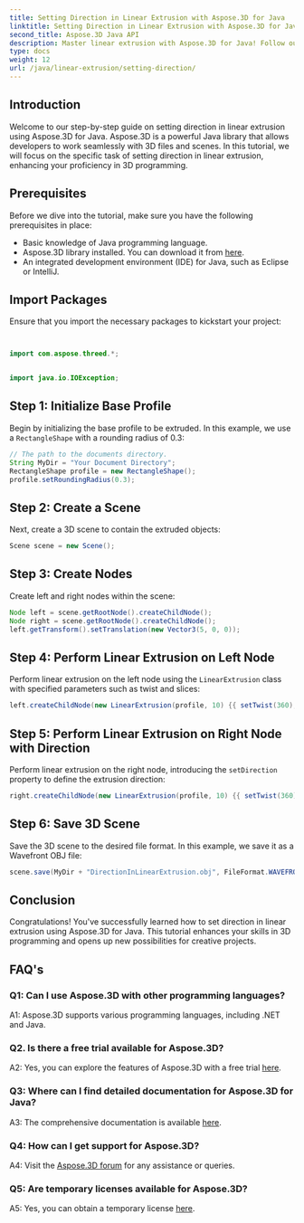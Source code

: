 ```yaml
---
title: Setting Direction in Linear Extrusion with Aspose.3D for Java
linktitle: Setting Direction in Linear Extrusion with Aspose.3D for Java
second_title: Aspose.3D Java API
description: Master linear extrusion with Aspose.3D for Java! Follow our guide for seamless 3D programming. Download now for a captivating experience.
type: docs
weight: 12
url: /java/linear-extrusion/setting-direction/
---
```

## Introduction

Welcome to our step-by-step guide on setting direction in linear extrusion using Aspose.3D for Java. Aspose.3D is a powerful Java library that allows developers to work seamlessly with 3D files and scenes. In this tutorial, we will focus on the specific task of setting direction in linear extrusion, enhancing your proficiency in 3D programming.

## Prerequisites

Before we dive into the tutorial, make sure you have the following prerequisites in place:

- Basic knowledge of Java programming language.
- Aspose.3D library installed. You can download it from [here](https://releases.aspose.com/3d/java/).
- An integrated development environment (IDE) for Java, such as Eclipse or IntelliJ.

## Import Packages

Ensure that you import the necessary packages to kickstart your project:

```java


import com.aspose.threed.*;


import java.io.IOException;
```

## Step 1: Initialize Base Profile

Begin by initializing the base profile to be extruded. In this example, we use a `RectangleShape` with a rounding radius of 0.3:

```java
// The path to the documents directory.
String MyDir = "Your Document Directory";
RectangleShape profile = new RectangleShape();
profile.setRoundingRadius(0.3);
```

## Step 2: Create a Scene

Next, create a 3D scene to contain the extruded objects:

```java
Scene scene = new Scene();
```

## Step 3: Create Nodes

Create left and right nodes within the scene:

```java
Node left = scene.getRootNode().createChildNode();
Node right = scene.getRootNode().createChildNode();
left.getTransform().setTranslation(new Vector3(5, 0, 0));
```

## Step 4: Perform Linear Extrusion on Left Node

Perform linear extrusion on the left node using the `LinearExtrusion` class with specified parameters such as twist and slices:

```java
left.createChildNode(new LinearExtrusion(profile, 10) {{ setTwist(360); setSlices(100); }});
```

## Step 5: Perform Linear Extrusion on Right Node with Direction

Perform linear extrusion on the right node, introducing the `setDirection` property to define the extrusion direction:

```java
right.createChildNode(new LinearExtrusion(profile, 10) {{ setTwist(360); setSlices(100); setDirection(new Vector3(0.3, 0.2, 1));}});
```

## Step 6: Save 3D Scene

Save the 3D scene to the desired file format. In this example, we save it as a Wavefront OBJ file:

```java
scene.save(MyDir + "DirectionInLinearExtrusion.obj", FileFormat.WAVEFRONTOBJ);
```

## Conclusion

Congratulations! You've successfully learned how to set direction in linear extrusion using Aspose.3D for Java. This tutorial enhances your skills in 3D programming and opens up new possibilities for creative projects.

## FAQ's

### Q1: Can I use Aspose.3D with other programming languages?

A1: Aspose.3D supports various programming languages, including .NET and Java.

### Q2. Is there a free trial available for Aspose.3D?

A2: Yes, you can explore the features of Aspose.3D with a free trial [here](https://releases.aspose.com/).

### Q3: Where can I find detailed documentation for Aspose.3D for Java?

A3: The comprehensive documentation is available [here](https://reference.aspose.com/3d/java/).

### Q4: How can I get support for Aspose.3D?

A4: Visit the [Aspose.3D forum](https://forum.aspose.com/c/3d/18) for any assistance or queries.

### Q5: Are temporary licenses available for Aspose.3D?

A5: Yes, you can obtain a temporary license [here](https://purchase.aspose.com/temporary-license/).
